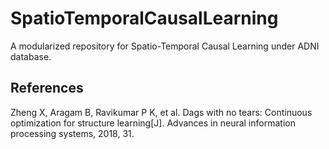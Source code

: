 # SpatioTemporalCausalLearning
 
A modularized repository for Spatio-Temporal Causal Learning under ADNI database.



## References
Zheng X, Aragam B, Ravikumar P K, et al. Dags with no tears: Continuous optimization for structure learning[J]. Advances in neural information processing systems, 2018, 31.